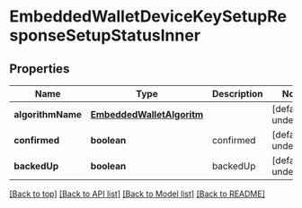 # EmbeddedWalletDeviceKeySetupResponseSetupStatusInner

## Properties

|Name | Type | Description | Notes|
|------------ | ------------- | ------------- | -------------|
|**algorithmName** | [**EmbeddedWalletAlgoritm**](EmbeddedWalletAlgoritm.md) |  | [default to undefined]|
|**confirmed** | **boolean** | confirmed | [default to undefined]|
|**backedUp** | **boolean** | backedUp | [default to undefined]|




[[Back to top]](#) [[Back to API list]](../../README.md#documentation-for-api-endpoints) [[Back to Model list]](../../README.md#documentation-for-models) [[Back to README]](../../README.md)
